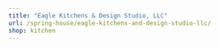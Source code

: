 ```yaml
---
title: "Eagle Kitchens & Design Studio, LLC"
url: /spring-house/eagle-kitchens-and-design-studio-llc/
shop: kitchen
---
```

